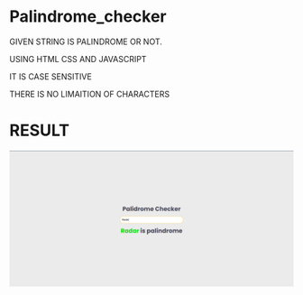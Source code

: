 # Palindrome_checker

GIVEN STRING IS PALINDROME OR NOT.

USING HTML CSS AND JAVASCRIPT

IT IS CASE SENSITIVE 

THERE IS NO LIMAITION OF CHARACTERS

# RESULT

![output](https://github.com/Samarthasbhat/Palindrome_checker/blob/main/palindrome%20checker/output.png)
